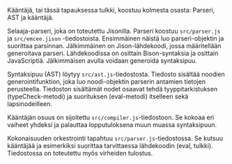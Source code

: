 Kääntäjä, tai tässä tapauksessa tulkki, koostuu kolmesta osasta: Parseri, AST
ja kääntäjä.

Selaaja-parseri, joka on toteutettu Jisonilla. Parseri koostuu `src/parser.js`
ja `src/emcee.jison` -tiedostoista. Ensimmäinen näistä luo parseri-objektin ja
suorittaa parsinnan. Jälkimmäinen on Jison-lähdekoodi, jossa määritellään
generoitava parseri. Lähdekoodissa on osittain Bison-syntaksia ja osittain
JavaScriptiä. Jälkimmäisen avulla voidaan generoida syntaksipuu.

Syntaksipuu (AST) löytyy `src/ast.js`-tiedostosta. Tiedosto sisältää noodien
generointifunktion, joka luo noodi-objektin parserin antamien tietojen
perusteella. Tiedoston sisältämät nodet osaavat tehdä tyyppitarkistuksen
(typeCheck-metodi) ja suorituksen (eval-metodi) itselleen sekä lapsinodeilleen.

Kääntäjän osuus on sijoitettu `src/compiler.js`-tiedostoon. Se kokoaa eri
vaiheet yhdeksi ja palauttaa lopputuloksena muun muassa syntaksipuun.

Kokonaisuuden orkestrointi tapahtuu `src/parser.js`-tiedostossa. Se kutsuu
kääntäjää ja esimerkiksi suorittaa tarvittaessa lähdekoodin (eval, tulkki).
Tiedostossa on toteutettu myös virheiden tulostus.
